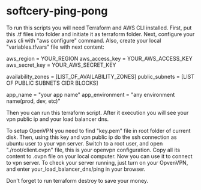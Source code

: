 # softcery-ping-pong

To run this scripts you will need Terraform and AWS CLI installed.
First, put this .tf files into folder and initiate it as terraform folder. Next, configure your aws cli with "aws configure" command. Also, create your local "variables.tfvars" file with next content:

aws_region        = YOUR_REGION
aws_access_key    = YOUR_AWS_ACCESS_KEY
aws_secret_key    = YOUR_AWS_SECRET_KEY

availability_zones = [LIST_OF_AVAILABILITY_ZONES]
public_subnets     = [LIST OF PUBLIC SUBNETS CIDR BLOCKS]

app_name        = "your app name"
app_environment = "any environment name(prod, dev, etc)"

Then you can run this terraform script.
After it execution you will see your vpn public ip and your load balancer dns.

To setup OpenVPN you need to find "key.pem" file in root folder of current disk. Then, using this key and vpn public ip do the ssh connection as ubuntu user to your vpn server.
Switch to a root user, and open "./root/client.ovpn" file, this is your openvpn configuration. Copy all its content to .ovpn file on your local computer. Now you can use it to connect to vpn server.
To check your server running, just turn on your OpvenVPN, and enter your_load_balancer_dns/ping in your browser.

Don't forget to run terraform destroy to save your money.
